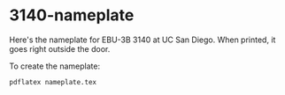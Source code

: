 3140-nameplate
==============

Here's the nameplate for EBU-3B 3140 at UC San Diego. When printed, it goes right outside the door.

To create the nameplate:

    pdflatex nameplate.tex
